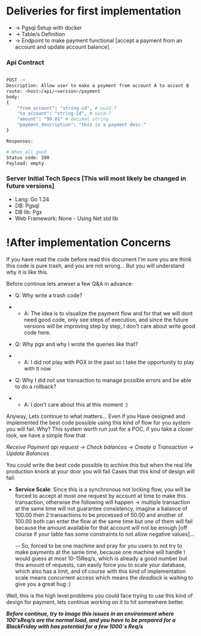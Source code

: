 # Deliveries for first implementation

- -> Pgsql Setup with docker
- -> Table/s Definition
- -> Endpoint to make payment functional [accept a payment from an account and update account balance]



### Api Contract

```bash

POST ->
Description: Allow user to make a payment from account A to accont B
route: <host>/api/<version>/payment
body:
{
    "from_account": "string-id", # uuid-7
    "to_account": "string-id", # uuid-7
    "amount": "99.01" # decimal string
    "payment_description": "this is a payment desc." 
}

Responses:

# When all good
Status code: 200
Payload: empty

```

### Server Initial Tech Specs [This will most likely be changed in future versions]

- Lang: Go 1.24
- DB: Pgsql
- DB lib: Pgx
- Web Framework: None - Using Net std lib



# !After implementation Concerns

If you have read the code before read this document I'm sure you are think this code is pure trash, and you are not wrong... But you will understand why it is like this.

Before continue lets anwser a few Q&A in advance:
- Q: Why write a trash code?
 - - A: The idea is to visualize the payment flow and for that we will dont need good code, only see steps of execution, and since the future versions will be improving step by step, I don't care about write good code here.

- Q: Why pgx and why I wrote the queries like that?
 - - A: I did not play with PGX in the past so I take the opportunity to play with it now

- Q: Why I did not use transaction to manage possible errors and be able to do a rollback?
- - A: I don't care about this at this moment :)

Anyway, Lets continue to what matters...
Even if you Have designed and implemented the best code possible using this kind of flow for you system you will fail.
Why? This system worth run just for a POC, if you take a closer look, we have a simple flow that 

*Receive Payment api request -> Check balances -> Create a Transaction -> Update Balances*

You could write the best code possible to archive this but when the real life production knock at your door you will fail
Cases that this kind of design will fail:
- **Service Scale**: Since this is a synchronous not locking flow, you will be forced to accept at most one request by account at time to make this transaction,
  otherwise the following will happen -> multiple transaction at the same time will not guarantee consistency, imagine a balance of 100.00 then 2 transactions to be processed of 50.00 and another of 100.00
  both can enter the flow at the same time but one of them will fail because the amount available for that account will not be enough [off course if your table has some constraints to not allow negative values]...
  
  -- So, forced to be one machine and pray for you users to not try to make payments at the same time, because one machine will handle I would guess at most 10-15Req/s, which is already a good number but this amount of requests, 
  can easily force you to scale your database, which also has a limit, and of course with this kind of implementation scale means concurrent access which means the *deadlock* is waiting to give you a great hug :)
  

Well, this is the high level problems you could face trying to use this kind of design for payment, lets continue working on it to hit somewhere better.

***Before continue, try to image this issues in an environment where 100'sReq/s are the normal load, and you have to be prepared for a BlackFriday with has potential for a few 1000`s Req/s***